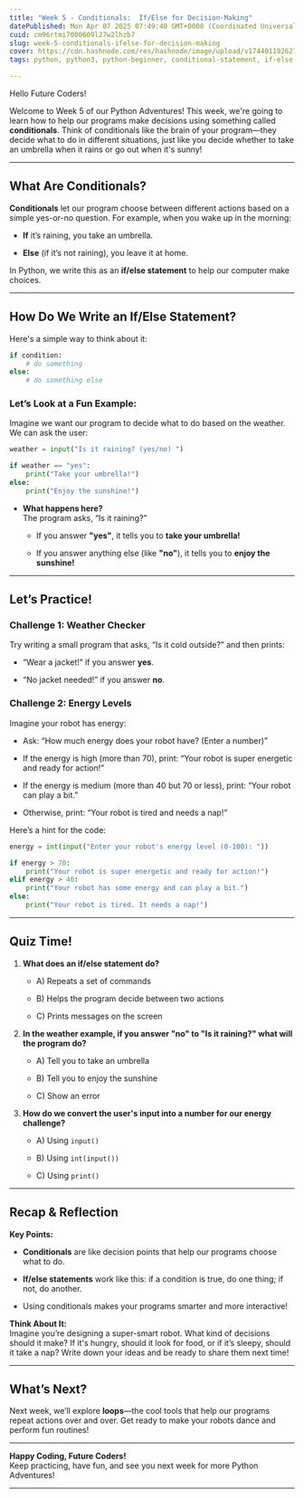 ```yaml
---
title: "Week 5 - Conditionals:  If/Else for Decision-Making"
datePublished: Mon Apr 07 2025 07:49:40 GMT+0000 (Coordinated Universal Time)
cuid: cm96rtmi7000609l27w2lhzb7
slug: week-5-conditionals-ifelse-for-decision-making
cover: https://cdn.hashnode.com/res/hashnode/image/upload/v1744011926273/3a4d89a7-7263-4143-83c0-ab5a2abc4a12.jpeg
tags: python, python3, python-beginner, conditional-statement, if-else

---
```


Hello Future Coders!

Welcome to Week 5 of our Python Adventures! This week, we're going to learn how to help our programs make decisions using something called **conditionals**. Think of conditionals like the brain of your program—they decide what to do in different situations, just like you decide whether to take an umbrella when it rains or go out when it's sunny!

---

## What Are Conditionals?

**Conditionals** let our program choose between different actions based on a simple yes-or-no question. For example, when you wake up in the morning:

* **If** it’s raining, you take an umbrella.
    
* **Else** (if it’s not raining), you leave it at home.
    

In Python, we write this as an **if/else statement** to help our computer make choices.

---

## How Do We Write an If/Else Statement?

Here's a simple way to think about it:

```python
if condition:
    # do something
else:
    # do something else
```

### Let’s Look at a Fun Example:

Imagine we want our program to decide what to do based on the weather. We can ask the user:

```python
weather = input("Is it raining? (yes/no) ")

if weather == "yes":
    print("Take your umbrella!")
else:
    print("Enjoy the sunshine!")
```

* **What happens here?**  
    The program asks, “Is it raining?”
    
    * If you answer **"yes"**, it tells you to **take your umbrella!**
        
    * If you answer anything else (like **"no"**), it tells you to **enjoy the sunshine!**
        

---

## Let’s Practice!

### **Challenge 1: Weather Checker**

Try writing a small program that asks, “Is it cold outside?” and then prints:

* “Wear a jacket!” if you answer **yes**.
    
* “No jacket needed!” if you answer **no**.
    

### **Challenge 2: Energy Levels**

Imagine your robot has energy:

* Ask: “How much energy does your robot have? (Enter a number)”
    
* If the energy is high (more than 70), print: “Your robot is super energetic and ready for action!”
    
* If the energy is medium (more than 40 but 70 or less), print: “Your robot can play a bit.”
    
* Otherwise, print: “Your robot is tired and needs a nap!”
    

Here’s a hint for the code:

```python
energy = int(input("Enter your robot's energy level (0-100): "))

if energy > 70:
    print("Your robot is super energetic and ready for action!")
elif energy > 40:
    print("Your robot has some energy and can play a bit.")
else:
    print("Your robot is tired. It needs a nap!")
```

---

## Quiz Time!

1. **What does an if/else statement do?**
    
    * A) Repeats a set of commands
        
    * B) Helps the program decide between two actions
        
    * C) Prints messages on the screen
        
2. **In the weather example, if you answer "no" to "Is it raining?" what will the program do?**
    
    * A) Tell you to take an umbrella
        
    * B) Tell you to enjoy the sunshine
        
    * C) Show an error
        
3. **How do we convert the user's input into a number for our energy challenge?**
    
    * A) Using `input()`
        
    * B) Using `int(input())`
        
    * C) Using `print()`
        

---

## Recap & Reflection

**Key Points:**

* **Conditionals** are like decision points that help our programs choose what to do.
    
* **If/else statements** work like this: if a condition is true, do one thing; if not, do another.
    
* Using conditionals makes your programs smarter and more interactive!
    

**Think About It:**  
Imagine you’re designing a super-smart robot. What kind of decisions should it make? If it's hungry, should it look for food, or if it’s sleepy, should it take a nap? Write down your ideas and be ready to share them next time!

---

## What’s Next?

Next week, we’ll explore **loops**—the cool tools that help our programs repeat actions over and over. Get ready to make your robots dance and perform fun routines!

---

**Happy Coding, Future Coders!**  
Keep practicing, have fun, and see you next week for more Python Adventures!

---